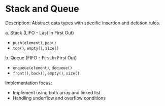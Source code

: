 # Stack and Queue

Description: Abstract data types with specific insertion and deletion rules.

a. Stack (LIFO - Last In First Out)

- `push(element)`, `pop()`
- `top()`, `empty()`, `size()`

b. Queue (FIFO - First In First Out)

- `enqueue(element)`, `dequeue()`
- `front()`, `back()`, `empty()`, `size()`

Implementation focus:

- Implement using both array and linked list
- Handling underflow and overflow conditions
